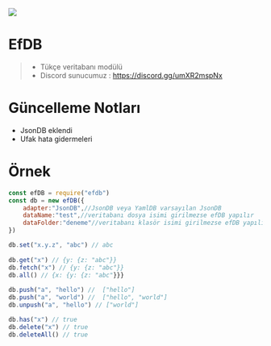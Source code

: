 ![](https://raster.shields.io/npm/dt/efdb.png)

# EfDB 

> - Tükçe veritabanı modülü
> - Discord sunucumuz : https://discord.gg/umXR2mspNx

# Güncelleme Notları

- JsonDB eklendi
- Ufak hata gidermeleri

# Örnek 

```js
const efDB = require("efdb")
const db = new efDB({
    adapter:"JsonDB",//JsonDB veya YamlDB varsayılan JsonDB
    dataName:"test",//veritabanı dosya isimi girilmezse efDB yapılır
    dataFolder:"deneme"//veritabanı klasör isimi girilmezse efDB yapılır
})

db.set("x.y.z", "abc") // abc
 
db.get("x") // {y: {z: "abc"}}
db.fetch("x") // {y: {z: "abc"}}
db.all() // {x: {y: {z: "abc"}}}
 
db.push("a", "hello") //  ["hello"]
db.push("a", "world") //  ["hello", "world"]
db.unpush("a", "hello") // ["world"]

db.has("x") // true
db.delete("x") // true
db.deleteAll() // true
```
